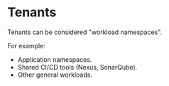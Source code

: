 # Tenants

Tenants can be considered "workload namespaces".

For example:
* Application namespaces.
* Shared CI/CD tools (Nexus, SonarQube).
* Other general workloads.